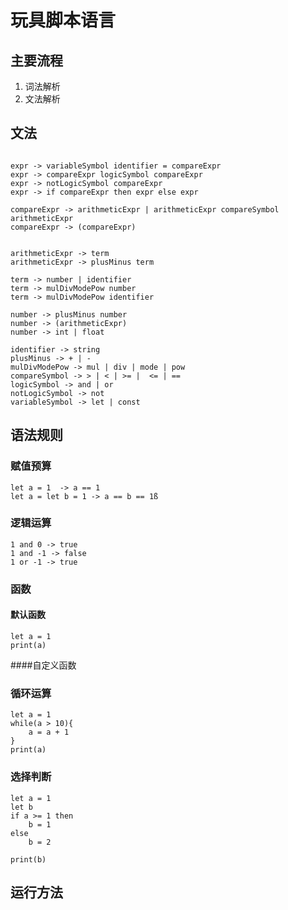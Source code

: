 # 玩具脚本语言

## 主要流程
1. 词法解析
2. 文法解析

## 文法

```****

expr -> variableSymbol identifier = compareExpr
expr -> compareExpr logicSymbol compareExpr
expr -> notLogicSymbol compareExpr
expr -> if compareExpr then expr else expr

compareExpr -> arithmeticExpr | arithmeticExpr compareSymbol arithmeticExpr
compareExpr -> (compareExpr)


arithmeticExpr -> term 
arithmeticExpr -> plusMinus term

term -> number | identifier
term -> mulDivModePow number
term -> mulDivModePow identifier

number -> plusMinus number
number -> (arithmeticExpr)
number -> int | float

identifier -> string
plusMinus -> + | -
mulDivModePow -> mul | div | mode | pow
compareSymbol -> > | < | >= |  <= | ==
logicSymbol -> and | or
notLogicSymbol -> not
variableSymbol -> let | const
```

## 语法规则

### 赋值预算
```
let a = 1  -> a == 1
let a = let b = 1 -> a == b == 1ß
```

### 逻辑运算
```
1 and 0 -> true
1 and -1 -> false
1 or -1 -> true
```

### 函数

#### 默认函数
```
let a = 1
print(a)
```

####自定义函数

### 循环运算
```
let a = 1
while(a > 10){
    a = a + 1
}
print(a)
```
### 选择判断
```
let a = 1
let b
if a >= 1 then
    b = 1
else
    b = 2
    
print(b)
```

## 运行方法
